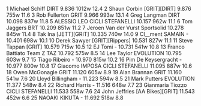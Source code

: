   1  Michael Schiff  DIRT  9.836    1012w  12.4
  2  Shaun Corbin  [GRIT][DIRT]  9.876    755w  11.6
  3  Rob Fullerton  GRIT  9.966    993w  13.1
  4  Greg Langman  DIRT  10.098    837w  11.8
  5  ALESSIO LEO  CICLI STEFANELLI  10.157    962w  11.1
  6  Tom Jaggers  BRT  10.209    851w  11.2
  7  Jeroen Van der Vurst  Sportsolid  10.278    845w  11.4
  8  Tak Ina  [JETT][GRIT]  10.335    740w  14.0
  9  Cl__ment SAMAIN  -  10.401    698w  10.1
 10  Derek Sawyer  [GRIT][Rippers]  10.531    827w  11.1
 11  Steve Tappan  [GRIT]  10.579    715w  10.5
 12  EJ Tomi  -  10.731    541w  10.8
 13  Franco Battiato  Team Z TAZ  10.792    575w  8.5
 14  Lee Taylor  EVOLUTION  10.795    603w  9.7
 15  Tiago Ribeiro  -  10.970    815w  10.2
 16  Pim De Keysergracht  -  10.977    800w  10.8
 17  Giacomo IMPOSA  CICLI STEFANELLI  11.095    887w  10.6
 18  Owen McGonagle  GRIT  11.120    605w  8.9
 19  Alan Brannan  GRIT  11.160    541w  7.6
 20  Lloyd Billingham  -  11.223    594w  8.5
 21  Mark Putters  EVOLUTION  11.377    548w  8.4
 22  Richard Harris  -  11.516    648w  7.7
 23  Gianmaria Tiozzo  CICLI STEFANELLI  11.533    558w  7.6
 24  John Jeffries  [AA Bikes][GRIT]  11.543    452w  6.6
 25  NAOAKI KIKUTA  -  11.692    518w  8.8

